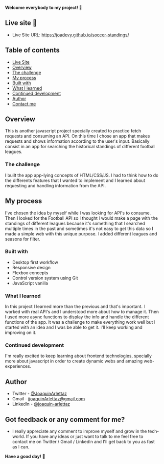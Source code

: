 **Welcome everybody to my project! 👋**

## Live site 🚀
- Live Site URL: https://joadevy.github.io/soccer-standings/

## Table of contents
  - [Live Site](#live-site)
  - [Overview](#overview)
  - [The challenge](#the-challenge)
  - [My process](#my-process)
  - [Built with](#built-with)
  - [What I learned](#what-I-learned)
  - [Continued development](#continued-development)
  - [Author](#author)
  - [Contact me](#got-feedback-or-any-comment-for-me)

## Overview
This is another javascript project specially created to practice fetch requests and consuming an API. On this time I chose an app that makes requests and shows information according to the user's input. 
Basically consist in an app for searching the historical standings of different football leagues.
 
### The challenge
I built the app app-lying concepts of HTML/CSS/JS. I had to think how to do the differents features that I wanted to implement and I learned about requesting and handling information from the API.

## My process
I've chosen the idea by myself while I was looking for API's to consume. Then I looked for the Football API so I thought I would make a page with the standings of different leagues because it's something that I searched multiple times in the past and sometimes it's not easy to get this data so I made a simple web with this unique purpose. I added different leagues and seasons for filter.

### Built with

- Desktop first workflow
- Responsive design
- Flexbox concepts
- Control version system using Git
- JavaScript vanilla

### What I learned
In this project I learned more than the previous and that's important. I worked with real API's and I understood more about how to manage it. Then I used more async functions to display the info and handle the different functions of the app.
It was a challenge to make everything work well but I started with an idea and I was be able to get it. I'll keep working and improving on it.

### Continued development
I'm really excited to keep learning about frontend technologies, specially more about javascript in order to create dynamic webs and amazing web-experiences.

## Author

- Twitter - [@JoaquinArlettaz](https://twitter.com/JoaquinArlettaz)
- Gmail - [jjoaquinArlettaz@gmail.com](mailto:jjoaquinarlettaz@gmail.com)
- LinkedIn - [@joaquin-arlettaz](https://www.linkedin.com/in/joaqu%C3%ADn-arlettaz/)

## Got feedback or any comment for me?

- I really appreciate any comment to improve myself and grow in the tech-world. If you have any ideas or just want to talk to me feel free to contact me on Twitter / Gmail / LinkedIn and I'll get back to you as fast as I can.  

**Have a good day!** 🚀